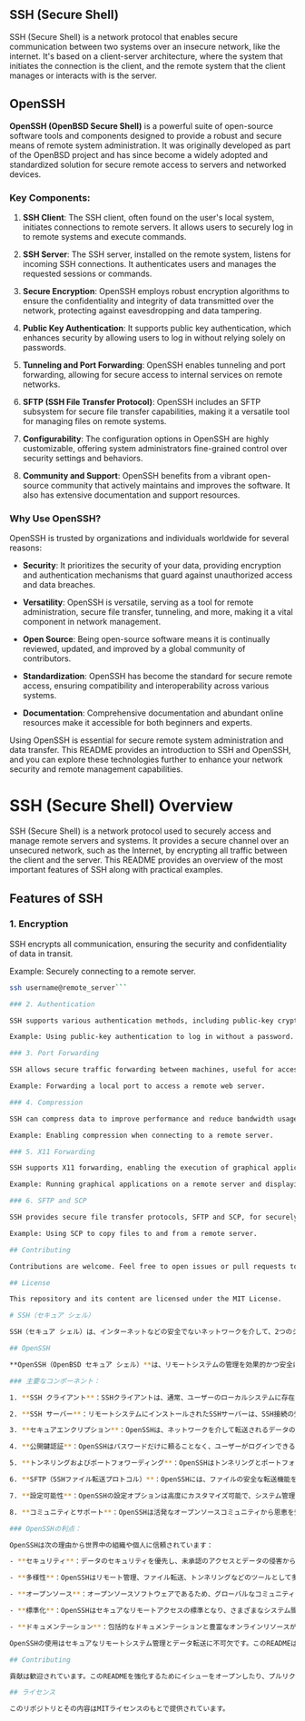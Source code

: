 ## SSH (Secure Shell)

SSH (Secure Shell) is a network protocol that enables secure communication between two systems over an insecure network, like the internet. It's based on a client-server architecture, where the system that initiates the connection is the client, and the remote system that the client manages or interacts with is the server.

## OpenSSH

**OpenSSH (OpenBSD Secure Shell)** is a powerful suite of open-source software tools and components designed to provide a robust and secure means of remote system administration. It was originally developed as part of the OpenBSD project and has since become a widely adopted and standardized solution for secure remote access to servers and networked devices.

### Key Components:

1. **SSH Client**: The SSH client, often found on the user's local system, initiates connections to remote servers. It allows users to securely log in to remote systems and execute commands.

2. **SSH Server**: The SSH server, installed on the remote system, listens for incoming SSH connections. It authenticates users and manages the requested sessions or commands.

3. **Secure Encryption**: OpenSSH employs robust encryption algorithms to ensure the confidentiality and integrity of data transmitted over the network, protecting against eavesdropping and data tampering.

4. **Public Key Authentication**: It supports public key authentication, which enhances security by allowing users to log in without relying solely on passwords.

5. **Tunneling and Port Forwarding**: OpenSSH enables tunneling and port forwarding, allowing for secure access to internal services on remote networks.

6. **SFTP (SSH File Transfer Protocol)**: OpenSSH includes an SFTP subsystem for secure file transfer capabilities, making it a versatile tool for managing files on remote systems.

7. **Configurability**: The configuration options in OpenSSH are highly customizable, offering system administrators fine-grained control over security settings and behaviors.

8. **Community and Support**: OpenSSH benefits from a vibrant open-source community that actively maintains and improves the software. It also has extensive documentation and support resources.

### Why Use OpenSSH?

OpenSSH is trusted by organizations and individuals worldwide for several reasons:

- **Security**: It prioritizes the security of your data, providing encryption and authentication mechanisms that guard against unauthorized access and data breaches.

- **Versatility**: OpenSSH is versatile, serving as a tool for remote administration, secure file transfer, tunneling, and more, making it a vital component in network management.

- **Open Source**: Being open-source software means it is continually reviewed, updated, and improved by a global community of contributors.

- **Standardization**: OpenSSH has become the standard for secure remote access, ensuring compatibility and interoperability across various systems.

- **Documentation**: Comprehensive documentation and abundant online resources make it accessible for both beginners and experts.

Using OpenSSH is essential for secure remote system administration and data transfer. This README provides an introduction to SSH and OpenSSH, and you can explore these technologies further to enhance your network security and remote management capabilities.

# SSH (Secure Shell) Overview

SSH (Secure Shell) is a network protocol used to securely access and manage remote servers and systems. It provides a secure channel over an unsecured network, such as the Internet, by encrypting all traffic between the client and the server. This README provides an overview of the most important features of SSH along with practical examples.

## Features of SSH

### 1. Encryption

SSH encrypts all communication, ensuring the security and confidentiality of data in transit.

Example: Securely connecting to a remote server.

```bash
ssh username@remote_server```

### 2. Authentication

SSH supports various authentication methods, including public-key cryptography and multi-factor authentication.

Example: Using public-key authentication to log in without a password.

### 3. Port Forwarding

SSH allows secure traffic forwarding between machines, useful for accessing resources not directly accessible from the Internet.

Example: Forwarding a local port to access a remote web server.

### 4. Compression

SSH can compress data to improve performance and reduce bandwidth usage.

Example: Enabling compression when connecting to a remote server.

### 5. X11 Forwarding

SSH supports X11 forwarding, enabling the execution of graphical applications on remote servers.

Example: Running graphical applications on a remote server and displaying them locally.

### 6. SFTP and SCP

SSH provides secure file transfer protocols, SFTP and SCP, for securely transferring files between machines.

Example: Using SCP to copy files to and from a remote server.

## Contributing

Contributions are welcome. Feel free to open issues or pull requests to enhance this README or provide additional examples.

## License

This repository and its content are licensed under the MIT License.

# SSH（セキュア シェル）

SSH（セキュア シェル）は、インターネットなどの安全でないネットワークを介して、2つのシステム間で安全な通信を可能にするネットワークプロトコルです。SSHはクライアントとサーバーのアーキテクチャに基づいており、接続を開始するシステムがクライアントで、クライアントが管理または対話するリモートシステムがサーバーです。

## OpenSSH

**OpenSSH（OpenBSD セキュア シェル）**は、リモートシステムの管理を効果的かつ安全に行うために設計されたオープンソースソフトウェアツールとコンポーネントの強力なスイートです。OpenSSHは元々OpenBSDプロジェクトの一部として開発され、その後、サーバーやネットワークデバイスへのセキュアなリモートアクセスの広く採用された標準的なソリューションとなりました。

### 主要なコンポーネント：

1. **SSH クライアント**：SSHクライアントは、通常、ユーザーのローカルシステムに存在し、リモートサーバーへの接続を開始します。ユーザーはこのクライアントを使用して、リモートシステムに安全にログインし、コマンドを実行できます。

2. **SSH サーバー**：リモートシステムにインストールされたSSHサーバーは、SSH接続の受信を待機します。サーバーはユーザーを認証し、要求されたセッションやコマンドを管理します。

3. **セキュアエンクリプション**：OpenSSHは、ネットワークを介して転送されるデータの機密性と整合性を保証するために堅牢な暗号化アルゴリズムを使用し、盗聴やデータの改ざんから保護します。

4. **公開鍵認証**：OpenSSHはパスワードだけに頼ることなく、ユーザーがログインできるようにする公開鍵認証をサポートしています。

5. **トンネリングおよびポートフォワーディング**：OpenSSHはトンネリングとポートフォワーディングを可能にし、リモートネットワーク上の内部サービスに安全にアクセスできるようにします。

6. **SFTP（SSHファイル転送プロトコル）**：OpenSSHには、ファイルの安全な転送機能を提供するSFTPサブシステムが含まれており、リモートシステム上のファイルを管理するための多目的なツールとなっています。

7. **設定可能性**：OpenSSHの設定オプションは高度にカスタマイズ可能で、システム管理者はセキュリティ設定と動作に対する詳細な制御を提供します。

8. **コミュニティとサポート**：OpenSSHは活発なオープンソースコミュニティから恩恵を受け、ソフトウェアを積極的にメンテナンスおよび改善しています。豊富なドキュメンテーションとサポートリソースも提供されています。

### OpenSSHの利点：

OpenSSHは次の理由から世界中の組織や個人に信頼されています：

- **セキュリティ**：データのセキュリティを優先し、未承認のアクセスとデータの侵害から保護する暗号化および認証メカニズムを提供します。

- **多様性**：OpenSSHはリモート管理、ファイル転送、トンネリングなどのツールとして多目的に使用でき、ネットワーク管理に不可欠な要素となっています。

- **オープンソース**：オープンソースソフトウェアであるため、グローバルなコミュニティの寄稿者によって継続的にレビュー、更新、改善されています。

- **標準化**：OpenSSHはセキュアなリモートアクセスの標準となり、さまざまなシステム間の互換性と相互運用性を確保しています。

- **ドキュメンテーション**：包括的なドキュメンテーションと豊富なオンラインリソースが提供されており、初心者からエキスパートまでアクセス可能です。

OpenSSHの使用はセキュアなリモートシステム管理とデータ転送に不可欠です。このREADMEはSSHとOpenSSHについての紹介を提供し、ネットワークセキュリティとリモート管理機能を強化するためにこれらのテクノロジを詳しく探求できます。

## Contributing

貢献は歓迎されています。このREADMEを強化するためにイシューをオープンしたり、プルリクエストを提出したりして、追加の例を提供してください。

## ライセンス

このリポジトリとその内容はMITライセンスのもとで提供されています。

